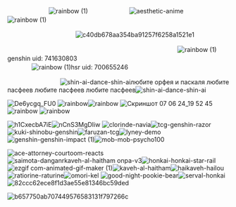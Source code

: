 ㅤㅤㅤㅤㅤㅤㅤ ![rainbow (1)](https://github.com/xgalswees/xgalswees/assets/166125649/4327e9b4-cc2c-4afe-b87c-c5db1f290156) ㅤㅤㅤㅤㅤㅤㅤ![aesthetic-anime](https://github.com/xgalswees/xgalswees/assets/166125649/e075a335-54bc-4f95-a260-902c0f72ca8d)ㅤㅤㅤㅤㅤㅤㅤ![rainbow (1)](https://github.com/xgalswees/xgalswees/assets/166125649/4327e9b4-cc2c-4afe-b87c-c5db1f290156) ㅤ

ㅤㅤㅤㅤㅤㅤㅤㅤㅤㅤㅤㅤ![c40db678aa354ba91257f6258a1521e1](https://github.com/xgalswees/xgalswees/assets/166125649/b9441171-3727-4afc-bdfd-cdae1a34d417)
ㅤ


  ㅤㅤㅤㅤㅤㅤㅤㅤㅤㅤㅤㅤㅤㅤㅤㅤㅤㅤㅤㅤㅤㅤㅤㅤㅤㅤㅤㅤㅤㅤ![rainbow (1)](https://github.com/xgalswees/xgalswees/assets/166125649/84b163d7-c652-4982-9b42-fdc22271a94c)genshin uid: 741630803ㅤㅤㅤㅤㅤㅤㅤㅤㅤㅤㅤㅤㅤㅤㅤㅤㅤㅤㅤㅤㅤㅤㅤㅤㅤㅤㅤㅤㅤㅤ ![rainbow (1)](https://github.com/xgalswees/xgalswees/assets/166125649/84b163d7-c652-4982-9b42-fdc22271a94c)hsr uid: 700655246 



  ㅤㅤㅤㅤㅤㅤㅤㅤㅤ ![shin-ai-dance-shin-ai](https://github.com/xgalswees/xgalswees/assets/166125649/538f16c1-5f7e-4fb3-ac57-b8894cd0310d)любите орфея и паскаля любите пасфеев любите пасфеев любите пасфеев![shin-ai-dance-shin-ai](https://github.com/xgalswees/xgalswees/assets/166125649/538f16c1-5f7e-4fb3-ac57-b8894cd0310d)

![De6ycgq_FU0](https://github.com/xgalswees/xgalswees/assets/166125649/1a63eaee-c5e7-48e2-9067-d562dea26108)
![rainbow](https://github.com/xgalswees/xgalswees/assets/166125649/d1e35e48-f716-4a78-b55f-88c42b056a6f)![rainbow](https://github.com/xgalswees/xgalswees/assets/166125649/d1e35e48-f716-4a78-b55f-88c42b056a6f) 
![Скриншот 07 06 24_19 52 45](https://github.com/xgalswees/xgalswees/assets/166125649/1f9f8be5-9306-4595-9b99-76dd0cc77bf5)
![rainbow](https://github.com/xgalswees/xgalswees/assets/166125649/d1e35e48-f716-4a78-b55f-88c42b056a6f) ![rainbow](https://github.com/xgalswees/xgalswees/assets/166125649/d1e35e48-f716-4a78-b55f-88c42b056a6f) 

![h1CxecbA7iE](https://github.com/xgalswees/xgalswees/assets/166125649/07857aa0-ccc8-4e31-a2f8-858d305285b0)![nCnS3MgDIiw](https://github.com/xgalswees/xgalswees/assets/166125649/b79991d0-16bb-45ae-950c-b928afceea4d) 
![clorinde-navia](https://github.com/xgalswees/xgalswees/assets/166125649/2d66078b-acf0-4925-9fa1-aac1d5246bbd)![tcg-genshin-razor](https://github.com/xgalswees/xgalswees/assets/166125649/21444f2b-1a03-45a8-a16f-fbe6c994bb0d)
![kuki-shinobu-genshin](https://github.com/xgalswees/xgalswees/assets/166125649/9f5eda87-12bd-450e-9e92-756136337151)![faruzan-tcg](https://github.com/xgalswees/xgalswees/assets/166125649/ced45bc3-c8b3-4bc8-9688-f6f6487a64a9)![lyney-demo](https://github.com/xgalswees/xgalswees/assets/166125649/328bef9b-1b56-470d-81a5-c7e57c0e8649)![genshin-genshin-impact (1)](https://github.com/xgalswees/xgalswees/assets/166125649/61d110b1-1d07-4ec8-87bc-0a2a803e643c)![mob-mob-psycho100](https://github.com/xgalswees/xgalswees/assets/166125649/49a608fb-26e9-4e19-ad6d-00d54b74d94a)





![ace-attorney-courtoom-reacts](https://github.com/xgalswees/xgalswees/assets/166125649/e2e395c3-f378-480d-8852-fc7a2da17dc4)
![saimota-danganr![kaveh-al-haitham](https://github.com/xgalswees/xgalswees/assets/166125649/35f49ed9-9e1c-4099-b86f-e730a370fe28)
onpa-v3](https://github.com/xgalswees/xgalswees/assets/166125649/2555938b-f672-448c-b8a6-04b0852899f3)![honkai-honkai-star-rail](https://github.com/xgalswees/xgalswees/assets/166125649/ba9496b4-4518-4c8a-a342-5a6fbad0e979) ![ezgif com-animated-gif-maker (1)](https://github.com/xgalswees/xgalswees/assets/166125649/9eb1f2e3-357e-416b-bdcd-243d622d9153)![kaveh-al-haitham](https://github.com/xgalswees/xgalswees/assets/166125649/eb3792f3-0863-4215-a7be-7cb0f9e0f964)![haikaveh-hailou](https://github.com/xgalswees/xgalswees/assets/166125649/392b16a1-f5b3-46ed-8bd7-6a9933546ff7)
![ratiorine-raturine](https://github.com/xgalswees/xgalswees/assets/166125649/9b94764e-d35a-451b-a7f2-c7da737a53e1)![omori-kel](https://github.com/xgalswees/xgalswees/assets/166125649/a46e770b-942c-4689-b142-9f25d0a2c8cc)
![good-night-pookie-bear](https://github.com/xgalswees/xgalswees/assets/166125649/6e323b6f-43c3-4000-9324-43ea1bbb7761)![serval-honkai](https://github.com/xgalswees/xgalswees/assets/166125649/d037bfa3-fce2-4add-985a-c5573fffb37b)
![82ccc62ece8f1d3ae55e81346bc59ded](https://github.com/xgalswees/xgalswees/assets/166125649/f0d04532-5f08-45bf-b0b2-27cd419b0476)

![b657750ab707449576583131f797266c](https://github.com/xgalswees/xgalswees/assets/166125649/9dae49c9-a657-4233-b0b4-6ee100501265)


